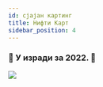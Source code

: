 ```yaml
---
id: сјајан картинг
title: Нифти Карт
sidebar_position: 4
---
```


### 🚧 У изради за 2022. 🚧

![](/img/niftykart_v01.png)
